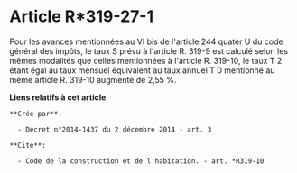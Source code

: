 # Article R*319-27-1

Pour les avances mentionnées au VI bis de l'article 244 quater U du code général des impôts, le taux S prévu à l'article R.
319-9 est calculé selon les mêmes modalités que celles mentionnées à l'article R. 319-10, le taux T 2 étant égal au taux
mensuel équivalent au taux annuel T 0 mentionné au même article R. 319-10 augmenté de 2,55 %.

**Liens relatifs à cet article**

	**Créé par**:

	  - Décret n°2014-1437 du 2 décembre 2014 - art. 3

	**Cite**:

	  - Code de la construction et de l'habitation. - art. *R319-10
